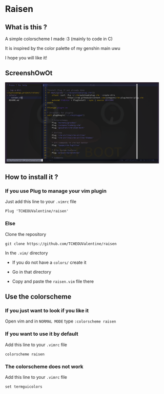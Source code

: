 
# Raisen

## What is this ?

A simple colorscheme I made :3 (mainly to code in C)

It is inspired by the color palette of my genshin main uwu

I hope you will like it!

## ScreenshOwOt

![](screenshot.png)

## How to install it ?

### If you use Plug to manage your vim plugin 

Just add this line to your `.vimrc` file
```
Plug 'TCHEOUValentine/raisen'
```

### Else

Clone the repository
```
git clone https://github.com/TCHEOUValentine/raisen
```

In the `.vim/` directory 
- If you do not have a `colors/` create it

- Go in that directory

- Copy and paste the `raisen.vim` file there

## Use the colorscheme

### If you just want to look if you like it
Open vim and in `NORMAL MODE` type `:colorscheme raisen`

### If you want to use it by default
Add this line to your `.vimrc` file
```
colorscheme raisen
```

### The colorscheme does not work
Add this line to your `.vimrc` file
```
set termguicolors
```